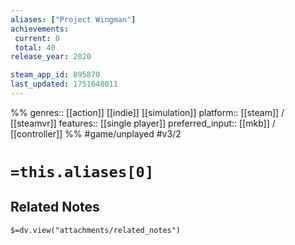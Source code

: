 ```yaml
---
aliases: ["Project Wingman"]
achievements:
 current: 0
 total: 40
release_year: 2020

steam_app_id: 895870
last_updated: 1751648011
---
```

%%
genres:: [[action]] [[indie]] [[simulation]]
platform:: [[steam]] / [[steamvr]]
features:: [[single player]]
preferred_input:: [[mkb]] / [[controller]]
%%
#game/unplayed
#v3/2

# `=this.aliases[0]`
## Related Notes
`$=dv.view("attachments/related_notes")`